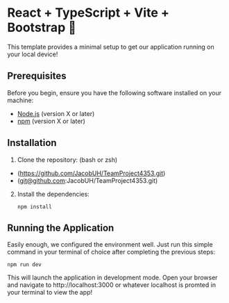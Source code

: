 # React + TypeScript + Vite + Bootstrap 🌿

This template provides a minimal setup to get our application running on your local device!

## Prerequisites

Before you begin, ensure you have the following software installed on your machine:

- [Node.js](https://nodejs.org/) (version X or later)
- [npm](https://www.npmjs.com/) (version X or later)
  
## Installation

1. Clone the repository:
   (bash or zsh)

- (https://github.com/JacobUH/TeamProject4353.git)
- (git@github.com:JacobUH/TeamProject4353.git)
  
2. Install the dependencies:

   ```
   npm install
   ```

## Running the Application

Easily enough, we configured the environment well. Just run this simple command in your terminal of choice after completing the previous steps:

```
npm run dev
```

This will launch the application in development mode. Open your browser and navigate to http://localhost:3000 or whatever localhost is promted in your terminal to view the app!
